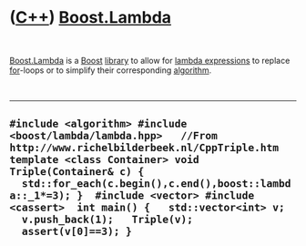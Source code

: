 
 

 

 

 

 

([C++](Cpp.md)) [Boost.Lambda](CppBoostLambda.md)
===================================================

 

[Boost.Lambda](CppBoostLambda.md) is a [Boost](CppBoost.md)
[library](CppLibrary.md) to allow for [lambda
expressions](CppLambdaExpression.md) to replace [for](CppFor.md)-loops
or to simplify their corresponding [algorithm](CppAlgorithm.md).

 

  -------------------------------------------------------------------------------------------------------------------------------------------------------------------------------------------------------------------------------------------------------------------------------------------------------------------------------------------------------------------
  ` #include <algorithm> #include <boost/lambda/lambda.hpp>   //From http://www.richelbilderbeek.nl/CppTriple.htm template <class Container> void Triple(Container& c) {   std::for_each(c.begin(),c.end(),boost::lambda::_1*=3); }  #include <vector> #include <cassert>  int main() {   std::vector<int> v;   v.push_back(1);   Triple(v);   assert(v[0]==3); } `
  -------------------------------------------------------------------------------------------------------------------------------------------------------------------------------------------------------------------------------------------------------------------------------------------------------------------------------------------------------------------

 

 

 

 

 

 

